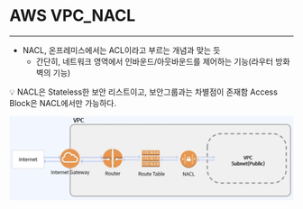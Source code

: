 # AWS VPC_NACL

---

- NACL, 온프레미스에서는 ACL이라고 부르는 개념과 맞는 듯
    - 간단히, 네트워크 영역에서 인바운드/아웃바운드를 제어하는 기능(라우터 방화벽의 기능)

<aside>
💡 NACL은 Stateless한 보안 리스트이고, 보안그룹과는 차별점이 존재함
Access Block은 NACL에서만 가능하다.

</aside>

![스크린샷 2022-08-10 오후 5.35.40.png](AWS%20VPC_NACL%205a8cd1f2f8dd45429b63ec0b2dd44a4c/%25E1%2584%2589%25E1%2585%25B3%25E1%2584%258F%25E1%2585%25B3%25E1%2584%2585%25E1%2585%25B5%25E1%2586%25AB%25E1%2584%2589%25E1%2585%25A3%25E1%2586%25BA_2022-08-10_%25E1%2584%258B%25E1%2585%25A9%25E1%2584%2592%25E1%2585%25AE_5.35.40.png)